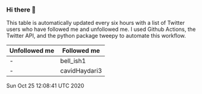 ### Hi there 👋

This table is automatically updated every six hours with a list of Twitter users who have followed me and unfollowed me. I used Github Actions, the Twitter API, and the python package tweepy to automate this workflow.

| Unfollowed me |  Followed me |
| --- | --- |
|-|bell_ish1|
|-|cavidHaydari3|
Sun Oct 25 12:08:41 UTC 2020

